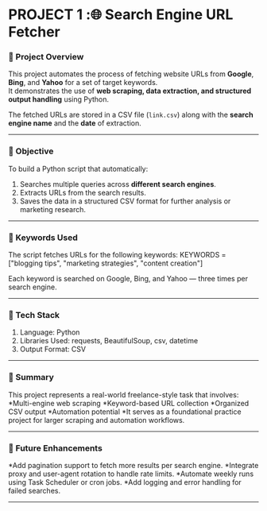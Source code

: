 # PROJECT 1 :🌐 Search Engine URL Fetcher

### 📁 Project Overview
This project automates the process of fetching website URLs from **Google**, **Bing**, and **Yahoo** for a set of target keywords.  
It demonstrates the use of **web scraping, data extraction, and structured output handling** using Python.

The fetched URLs are stored in a CSV file (`link.csv`) along with the **search engine name** and the **date** of extraction.

---

### 🎯 Objective
To build a Python script that automatically:
1. Searches multiple queries across **different search engines**.
2. Extracts URLs from the search results.
3. Saves the data in a structured CSV format for further analysis or marketing research.

---

### 🧠 Keywords Used
The script fetches URLs for the following keywords:
 KEYWORDS = ["blogging tips", "marketing strategies", "content creation"]

Each keyword is searched on Google, Bing, and Yahoo — three times per search engine.

---

### 🧩 Tech Stack
1. Language: Python
2. Libraries Used: requests, BeautifulSoup, csv, datetime
3. Output Format: CSV

---

### 🧾 Summary
This project represents a real-world freelance-style task that involves:
*Multi-engine web scraping
*Keyword-based URL collection
*Organized CSV output
*Automation potential
*It serves as a foundational practice project for larger scraping and automation workflows.

---

### 🚀 Future Enhancements
*Add pagination support to fetch more results per search engine.
*Integrate proxy and user-agent rotation to handle rate limits.
*Automate weekly runs using Task Scheduler or cron jobs.
*Add logging and error handling for failed searches.

---
